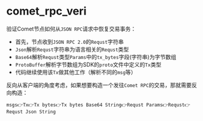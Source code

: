 # comet_rpc_veri

验证Comet节点如何从`JSON RPC`请求中恢复交易事务：

- 首先，节点收到`JSON RPC 2.0`的`Requst`字符串
- `Json`解析`Requst`字符串为语言相关的`Requst`类型
- `Base64`解析`Requst`类型`Params`中的`tx_bytes`字段(字符串)为字节数组
- `ProtoBuffer`解析字节数组为SDK的`proto`文件中定义的`Tx`类型
- 代码继续使用该`Tx`做其他工作（解析不同的`msg`等）


反向从客户端的角度考虑，如果想要构造一个发往`Comet RPC`的交易，那就需要反向构造：

`msgs👉Tx👉Tx bytes👉Tx bytes Base64 String👉Requst Params👉Requst👉Requst Json String`
